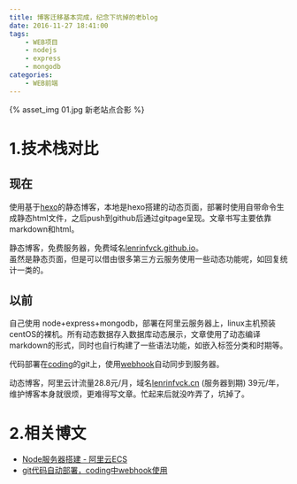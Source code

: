 ```yaml
---
title: 博客迁移基本完成，纪念下坑掉的老blog  
date: 2016-11-27 18:41:00  
tags:  
    - WEB项目
    - nodejs
    - express
    - mongodb
categories:
    - WEB前端
---
```


{% asset_img 01.jpg 新老站点合影 %}

# 1.技术栈对比
## 现在
使用基于[hexo](https://hexo.io/)的静态博客，本地是hexo搭建的动态页面，部署时使用自带命令生成静态html文件，之后push到github后通过gitpage呈现。文章书写主要依靠markdown和html。 
  
静态博客，免费服务器，免费域名[lenrinfvck.github.io](https://lenrinfvck.github.io)。  
虽然是静态页面，但是可以借由很多第三方云服务使用一些动态功能呢，如回复统计一类的。    
## 以前
自己使用 node+express+mongodb，部署在阿里云服务器上，linux主机预装centOS的裸机。所有动态数据存入数据库动态展示，文章使用了动态编译markdown的形式，同时也自行构建了一些语法功能，如嵌入标签分类和时期等。   

代码部署在[coding](https://coding.net/)的git上，使用[webhook](/2016/01/19/web-webhook-coding/)自动同步到服务器。

动态博客，阿里云计流量28.8元/月，域名[lenrinfvck.cn](https://lenrinfvck.cn) (服务器到期) 39元/年，维护博客本身就很烦，更难得写文章。忙起来后就没咋弄了，坑掉了。

<!-- more -->

# 2.相关博文
+ [Node服务器搭建 - 阿里云ECS](/2016/01/19/web-webhook-coding/)  
+ [git代码自动部署，coding中webhook使用](/2016/01/17/web-node-server/)  
